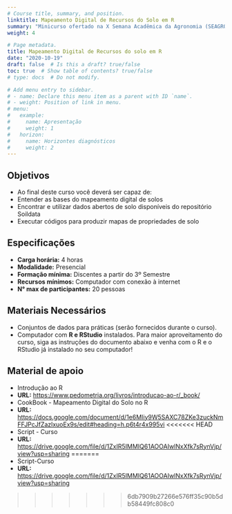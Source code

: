 ```yaml
---
# Course title, summary, and position.
linktitle: Mapeamento Digital de Recursos do Solo em R
summary: "Minicurso ofertado na X Semana Acadêmica da Agronomia (SEAGRO) Universidade Tecnológica Federal do Paraná (UTFPR) do Câmpus Dois Vizinhos."
weight: 4

# Page metadata.
title: Mapeamento Digital de Recursos do solo em R 
date: "2020-10-19"
draft: false  # Is this a draft? true/false
toc: true  # Show table of contents? true/false
# type: docs  # Do not modify.

# Add menu entry to sidebar.
# - name: Declare this menu item as a parent with ID `name`.
# - weight: Position of link in menu.
# menu:
#   example:
#     name: Apresentação
#     weight: 1
#   horizon:
#     name: Horizontes diagnósticos
#     weight: 2
---
```


## Objetivos

* Ao final deste curso você deverá ser capaz de:
* Entender as bases do mapeamento digital de solos
* Encontrar e utilizar dados abertos de solo disponíveis do repositório Soildata
* Executar códigos para produzir mapas de propriedades de solo

## Especificações

* __Carga horária:__ 4 horas
* __Modalidade:__ Presencial 
* __Formação mínima:__ Discentes a partir do 3º Semestre 
* __Recursos mínimos:__ Computador com conexão à internet
* __N° max de participantes:__ 20 pessoas

## Materiais Necessários

* Conjuntos de dados para práticas (serão fornecidos durante o curso).
* Computador com __R e RStudio__ instalados. Para maior aproveitamento do curso, siga as instruções do documento abaixo e venha com o R e o RStudio já instalado no seu computador!

## Material de apoio
 
*  Introdução ao R 
* __URL:__ https://www.pedometria.org/livros/introducao-ao-r/_book/
*  CookBook - Mapeamento Digital do Solo no R
* __URL:__ https://docs.google.com/document/d/1e6MIiy9W5SAXC78ZKe3zuckNmFFJPcJfZazlxuoEx9s/edit#heading=h.p6t4r4x995vi
<<<<<<< HEAD
* Script - Curso
* __URL:__ https://drive.google.com/file/d/1ZxIR5IMMIQ61AOOAIwlNxXfk7sRynVjp/view?usp=sharing
=======
* Script-Curso
* __URL:__ https://drive.google.com/file/d/1ZxIR5IMMIQ61AOOAIwlNxXfk7sRynVjp/view?usp=sharing
>>>>>>> 6db7909b27266e576ff35c90b5db58449fc808c0